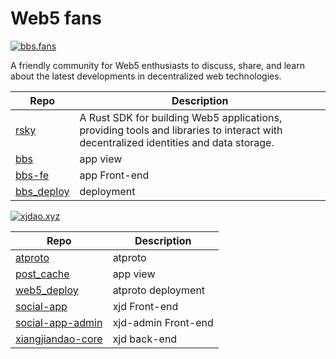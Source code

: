 # Web5 fans

[![bbs.fans](https://img.shields.io/badge/bbs.fans-ffffff?style=flat-square&logo=discourse&logoColor=grey)](https://www.bbs.fans/)

A friendly community for Web5 enthusiasts to discuss, share, and learn about the latest developments in decentralized web technologies.

| Repo | Description |
| --- | --- |
| [rsky](https://github.com/web5fans/rsky) | A Rust SDK for building Web5 applications, providing tools and libraries to interact with decentralized identities and data storage. |
| [bbs](https://github.com/web5fans/bbs) | app view |
| [bbs-fe](https://github.com/web5fans/bbs-fe) | app Front-end |
| [bbs_deploy](https://github.com/web5fans/bbs_deploy) | deployment |

[![xjdao.xyz](https://img.shields.io/badge/xjdao.xyz-1fb931?style=flat-square&logo=discourse&logoColor=white)](https://xjdao.xyz/)

| Repo | Description |
| --- | --- |
| [atproto](https://github.com/web5fans/atproto) | atproto |
| [post_cache](https://github.com/web5fans/post_cache) | app view |
| [web5_deploy](https://github.com/web5fans/web5_deploy) | atproto deployment |
| [social-app](https://github.com/web5fans/social-app) | xjd Front-end |
| [social-app-admin](https://github.com/web5fans/social-app-admin) | xjd-admin Front-end |
| [xiangjiandao-core](https://github.com/web5fans/xiangjiandao-core) | xjd back-end |
